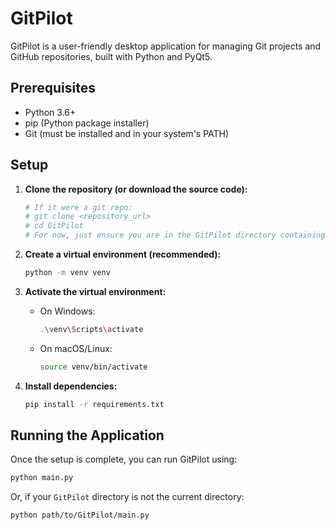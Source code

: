 # GitPilot

GitPilot is a user-friendly desktop application for managing Git projects and GitHub repositories, built with Python and PyQt5.

## Prerequisites

*   Python 3.6+
*   pip (Python package installer)
*   Git (must be installed and in your system's PATH)

## Setup

1.  **Clone the repository (or download the source code):**
    ```bash
    # If it were a git repo:
    # git clone <repository_url>
    # cd GitPilot
    # For now, just ensure you are in the GitPilot directory containing main.py
    ```

2.  **Create a virtual environment (recommended):**
    ```bash
    python -m venv venv
    ```

3.  **Activate the virtual environment:**
    *   On Windows:
        ```bash
        .\venv\Scripts\activate
        ```
    *   On macOS/Linux:
        ```bash
        source venv/bin/activate
        ```

4.  **Install dependencies:**
    ```bash
    pip install -r requirements.txt
    ```

## Running the Application

Once the setup is complete, you can run GitPilot using:

```bash
python main.py
```
Or, if your `GitPilot` directory is not the current directory:
```bash
python path/to/GitPilot/main.py
```

